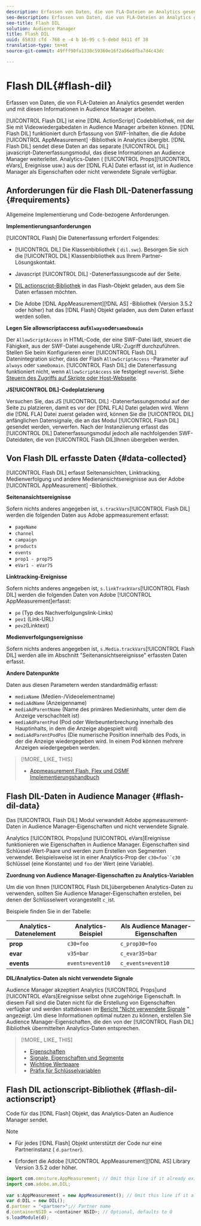 ```yaml
---
description: Erfassen von Daten, die von FLA-Dateien an Analytics gesendet werden und mit diesen Informationen in Audience Manager arbeiten.
seo-description: Erfassen von Daten, die von FLA-Dateien an Analytics gesendet werden und mit diesen Informationen in Audience Manager arbeiten.
seo-title: Flash DIL
solution: Audience Manager
title: Flash DIL
uuid: 65833 cfd -768 e -4 b 16-95 c 5-debd 8411 df 38
translation-type: tm+mt
source-git-commit: 49fff90fa1330c59360e16f2a56e8fba7d4c43dc

---
```



# Flash DIL{#flash-dil}

Erfassen von Daten, die von FLA-Dateien an Analytics gesendet werden und mit diesen Informationen in Audience Manager arbeiten.

<!-- 

c_flash_dil_toc.xml

 -->

[!UICONTROL Flash DIL] ist eine [!DNL ActionScript] Codebibliothek, mit der Sie mit Videowiedergabedaten in Audience Manager arbeiten können. [!DNL Flash DIL] funktioniert durch Erfassung von SWF-Inhalten, die die Adobe [!UICONTROL AppMeasurement] -Bibliothek in Analytics übergibt. [!DNL Flash DIL] sendet diese Daten an das separate [!UICONTROL DIL] javascript-Datenerfassungsmodul, das diese Informationen an Audience Manager weiterleitet. Analytics-Daten ( [!UICONTROL Props][!UICONTROL eVars], Ereignisse usw.) aus der [!DNL FLA] Datei erfasst ist, ist in Audience Manager als Eigenschaften oder nicht verwendete Signale verfügbar.

## Anforderungen für die Flash DIL-Datenerfassung {#requirements}

Allgemeine Implementierung und Code-bezogene Anforderungen.

<!-- 

c_flash_dil_intro.xml

 -->

**Implementierungsanforderungen**

[!UICONTROL Flash] Die Datenerfassung erfordert Folgendes:

* [!UICONTROL DIL] Die Klassenbibliothek ( `dil.swc`). Besorgen Sie sich die [!UICONTROL DIL] Klassenbibliothek aus Ihrem Partner-Lösungskontakt.

* Javascript [!UICONTROL DIL] -Datenerfassungscode auf der Seite.
* [DIL actionscript-Bibliothek](../dil/dil-flash.md#flash-dil-actionscript) in das Flash-Objekt geladen, aus dem Sie Daten erfassen möchten.
* Die Adobe [!DNL AppMeasurement][!DNL AS] -Bibliothek (Version 3.5.2 oder höher) hat das [!DNL Flash] Objekt geladen, aus dem Daten erfasst werden sollen.

**Legen Sie allowscriptaccess auf`Always`oder`sameDomain`**

Der `AllowScriptAccess` in HTML-Code, der eine SWF-Datei lädt, steuert die Fähigkeit, aus der SWF-Datei ausgehende URL-Zugriff durchzuführen. Stellen Sie beim Konfigurieren einer [!UICONTROL Flash DIL] Datenintegration sicher, dass der Flash `AllowScriptAccess` -Parameter auf `always` oder `sameDomain`. [!UICONTROL Flash DIL] die Datenerfassung funktioniert nicht, wenn `AllowScriptAccess` sie festgelegt `never`ist. Siehe [Steuern des Zugriffs auf Skripte oder Host-Webseite](https://helpx.adobe.com/flash/kb/control-access-scripts-host-web.html).

**JS[!UICONTROL DIL]-Codeplatzierung**

Versuchen Sie, das JS [!UICONTROL DIL] -Datenerfassungsmodul auf der Seite zu platzieren, damit es vor der [!DNL FLA] Datei geladen wird. Wenn die [!DNL FLA] Datei zuerst geladen wird, können Sie die [!UICONTROL DIL] anfänglichen Datensignale, die an das Modul [!UICONTROL Flash DIL] gesendet werden, verwerfen. Nach der Instanziierung erfasst das [!UICONTROL DIL] Datenerfassungsmodul jedoch alle nachfolgenden SWF-Dateidaten, die von [!UICONTROL Flash DIL]Ihnen übergeben werden.

## Von Flash DIL erfasste Daten {#data-collected}

[!UICONTROL Flash DIL] erfasst Seitenansichten, Linktracking, Medienverfolgung und andere Medienansichtsereignisse aus der Adobe [!UICONTROL AppMeasurement] -Bibliothek.

<!-- 

r_flash_dil_data_collected.xml

 -->

**Seitenansichtsereignisse**

Sofern nichts anderes angegeben ist, `s.trackVars`[!UICONTROL Flash DIL] werden die folgenden Daten aus Adobe appmeasurement erfasst:

* `pageName`
* `channel`
* `campaign`
* `products`
* `events`
* `prop1 - prop75`
* `eVar1 - eVar75`

**Linktracking-Ereignisse**

Sofern nichts anderes angegeben ist, `s.linkTrackVars`[!UICONTROL Flash DIL] werden die folgenden Daten von Adobe [!UICONTROL AppMeasurement]erfasst:

* `pe` (Typ des Nachverfolgungslink-Links)
* `pev1` (Link-URL)
* `pev2`(Linktext)

**Medienverfolgungsereignisse**

Sofern nichts anderes angegeben ist, `s.Media.trackVars`[!UICONTROL Flash DIL] werden alle im Abschnitt &quot;Seitenansichtsereignisse&quot; erfassten Daten erfasst.

**Andere Datenpunkte**

Daten aus diesen Parametern werden standardmäßig erfasst:

* `mediaName` (Medien-/Videoelementname)
* `mediaAdName` (Anzeigenname)
* `mediaAdParentName` (Name des primären Medieninhalts, unter dem die Anzeige verschachtelt ist)
* `mediaAdParentPod` (Pod oder Werbeunterbrechung innerhalb des Hauptinhalts, in dem die Anzeige abgespielt wird)
* `mediaAdParentPodPos` (Die numerische Position innerhalb des Pods, in der die Anzeige wiedergegeben wird. In einem Pod können mehrere Anzeigen wiedergegeben werden.

>[!MORE_ LIKE_ THIS]
>
>* [Appmeasurement Flash, Flex und OSMF Implementierungshandbuch](https://marketing.adobe.com/resources/help/en_US/sc/appmeasurement/flash/)


## Flash DIL-Daten in Audience Manager {#flash-dil-data}

Das [!UICONTROL Flash DIL] Modul verwandelt Adobe appmeasurement-Daten in Audience Manager-Eigenschaften und nicht verwendete Signale.

<!-- 

c_flash_dil_in_aam.xml

 -->

Analytics [!UICONTROL Props]und [!UICONTROL eVars]Ereignisse funktionieren wie Eigenschaften in Audience Manager. Eigenschaften sind Schlüssel-Wert-Paare und werden zum Erstellen von Segmenten verwendet. Beispielsweise ist in einer Analytics-Prop der `c30=foo``c30` Schlüssel (eine Konstante) und `foo` der Wert (eine Variable).

**Zuordnung von Audience Manager-Eigenschaften zu Analytics-Variablen**

Um die von Ihnen [!UICONTROL Flash DIL]übergebenen Analytics-Daten zu verwenden, sollten Sie Audience Manager-Eigenschaften erstellen, bei denen der Schlüsselwert vorangestellt `c_`ist.

Beispiele finden Sie in der Tabelle:

| Analytics-Datenelement | Analytics-Beispiel | Als Audience Manager-Eigenschaften |
|---|---|---|
| **prop** | `c30=foo` | `c_prop30=foo` |
| **evar** | `v35=bar` | `c_evar35=bar` |
| **events** | `events=event10` | `c_events=event10` |

**DIL/Analytics-Daten als nicht verwendete Signale**

Audience Manager akzeptiert Analytics [!UICONTROL Props]und [!UICONTROL eVars]Ereignisse selbst ohne zugehörige Eigenschaft. In diesem Fall sind die Daten nicht für die Erstellung von Eigenschaften verfügbar und werden stattdessen im [Bericht &quot;Nicht verwendete Signale](../reporting/dynamic-reports/unused-signals.md) &quot; angezeigt. Um diese Informationen optimal nutzen zu können, erstellen Sie Audience Manager-Eigenschaften, die den von der [!UICONTROL Flash DIL] Bibliothek übermittelten Analytics-Daten entsprechen.

>[!MORE_ LIKE_ THIS]
>
>* [Eigenschaften](../features/traits/trait-details-page.md)
>* [Signale, Eigenschaften und Segmente](../reference/signal-trait-segment.md)
>* [Wichtige Wertpaare](../reference/key-value-pairs-explained.md)
>* [Präfix für Schlüsselvariablen](../features/traits/trait-variable-prefixes.md)


## Flash DIL actionscript-Bibliothek {#flash-dil-actionscript}

Code für das [!DNL Flash] Objekt, das Analytics-Daten an Audience Manager sendet.

<!-- 

r_flash_dil_actionscript.xml

 -->

>[!NOTE]
>
>* Für jedes [!DNL Flash] Objekt unterstützt der Code nur eine Partnerinstanz ( `d.partner`).
   >
   >
* Erfordert die Adobe [!UICONTROL AppMeasurement][!DNL AS] Library Version 3.5.2 oder höher.
>



```js
import com.omniture.AppMeasurement; // Omit this line if it already exists in the code 
import com.adobe.am.DIL; 
  
var s:AppMeasurement = new AppMeasurement(); // Omit this line if it already exists in the code 
var d:DIL = new DIL(); 
d.partner = "<partner>";// Partner name 
d.containerNSID = <container NSID>; // Optional, defaults to 0 
s.loadModule(d);
```

